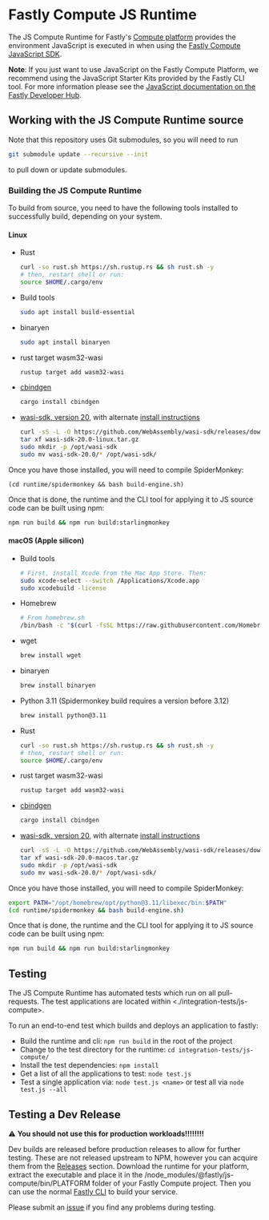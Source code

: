 # Fastly Compute JS Runtime

The JS Compute Runtime for Fastly's [Compute platform](https://www.fastly.com/products/edge-compute/serverless) provides the environment JavaScript is executed in when using the [Fastly Compute JavaScript SDK](https://www.npmjs.com/package/@fastly/js-compute).

**Note**: If you just want to use JavaScript on the Fastly Compute Platform, we recommend using the JavaScript Starter Kits provided by the Fastly CLI tool. For more information please see the [JavaScript documentation on the Fastly Developer Hub](https://developer.fastly.com/learning/compute/javascript/).

## Working with the JS Compute Runtime source

Note that this repository uses Git submodules, so you will need to run

```sh
git submodule update --recursive --init
```

to pull down or update submodules.

### Building the JS Compute Runtime

To build from source, you need to have the following tools installed to successfully build, depending on your system.

#### Linux

- Rust
  ```sh
  curl -so rust.sh https://sh.rustup.rs && sh rust.sh -y
  # then, restart shell or run:
  source $HOME/.cargo/env
  ```
- Build tools
  ```sh
  sudo apt install build-essential
  ```
- binaryen
  ```sh
  sudo apt install binaryen
  ```
- rust target wasm32-wasi
  ```sh
  rustup target add wasm32-wasi
  ```
- [cbindgen](https://github.com/eqrion/cbindgen#quick-start)
  ```sh
  cargo install cbindgen
  ```
- [wasi-sdk, version 20](https://github.com/WebAssembly/wasi-sdk/releases/tag/wasi-sdk-20),
  with alternate [install instructions](https://github.com/WebAssembly/wasi-sdk#install)
  ```sh
  curl -sS -L -O https://github.com/WebAssembly/wasi-sdk/releases/download/wasi-sdk-20/wasi-sdk-20.0-linux.tar.gz
  tar xf wasi-sdk-20.0-linux.tar.gz
  sudo mkdir -p /opt/wasi-sdk
  sudo mv wasi-sdk-20.0/* /opt/wasi-sdk/
  ```

Once you have those installed, you will need to compile SpiderMonkey:
```
(cd runtime/spidermonkey && bash build-engine.sh)
```

Once that is done, the runtime and the CLI tool for applying it to JS source code can be built using npm:
```sh
npm run build && npm run build:starlingmonkey
```

#### macOS (Apple silicon)

- Build tools
  ```sh
  # First, install Xcode from the Mac App Store. Then:
  sudo xcode-select --switch /Applications/Xcode.app
  sudo xcodebuild -license
  ```
- Homebrew
  ```sh
  # From homebrew.sh
  /bin/bash -c "$(curl -fsSL https://raw.githubusercontent.com/Homebrew/install/HEAD/install.sh)"
  ```
- wget
  ```sh
  brew install wget
  ```
- binaryen
  ```sh
  brew install binaryen
  ```
- Python 3.11 (Spidermonkey build requires a version before 3.12)
  ```sh
  brew install python@3.11
  ``` 
- Rust
  ```sh
  curl -so rust.sh https://sh.rustup.rs && sh rust.sh -y
  # then, restart shell or run:
  source $HOME/.cargo/env
  ```
- rust target wasm32-wasi
  ```sh
  rustup target add wasm32-wasi
  ```
- [cbindgen](https://github.com/eqrion/cbindgen#quick-start)
  ```sh
  cargo install cbindgen
  ```
- [wasi-sdk, version 20](https://github.com/WebAssembly/wasi-sdk/releases/tag/wasi-sdk-20),
  with alternate [install instructions](https://github.com/WebAssembly/wasi-sdk#install)
  ```sh
  curl -sS -L -O https://github.com/WebAssembly/wasi-sdk/releases/download/wasi-sdk-20/wasi-sdk-20.0-macos.tar.gz
  tar xf wasi-sdk-20.0-macos.tar.gz
  sudo mkdir -p /opt/wasi-sdk
  sudo mv wasi-sdk-20.0/* /opt/wasi-sdk/
  ```

Once you have those installed, you will need to compile SpiderMonkey:
```sh
export PATH="/opt/homebrew/opt/python@3.11/libexec/bin:$PATH"
(cd runtime/spidermonkey && bash build-engine.sh)
```

Once that is done, the runtime and the CLI tool for applying it to JS source code can be built using npm:
```sh
npm run build && npm run build:starlingmonkey
```

## Testing

The JS Compute Runtime has automated tests which run on all pull-requests. The test applications are located within <./integration-tests/js-compute>.

To run an end-to-end test which builds and deploys an application to fastly:
- Build the runtime and cli: `npm run build` in the root of the project
- Change to the test directory for the runtime: `cd integration-tests/js-compute/`
- Install the test dependencies: `npm install`
- Get a list of all the applications to test: `node test.js`
- Test a single application via: `node test.js <name>` or test all via `node test.js --all`

## Testing a Dev Release
:warning:	**You should not use this for production workloads!!!!!!!!**

Dev builds are released before production releases to allow for further testing. These are not released upstream to NPM, however you can acquire them from the [Releases](https://github.com/fastly/js-compute-runtime/releases/) section. Download the runtime for your platform, extract the executable and place it in the /node_modules/@fastly/js-compute/bin/PLATFORM folder of your Fastly Compute project. Then you can use the normal [Fastly CLI](https://github.com/fastly/cli) to build your service. 

Please submit an [issue](https://github.com/fastly/js-compute-runtime/issues) if you find any problems during testing.
